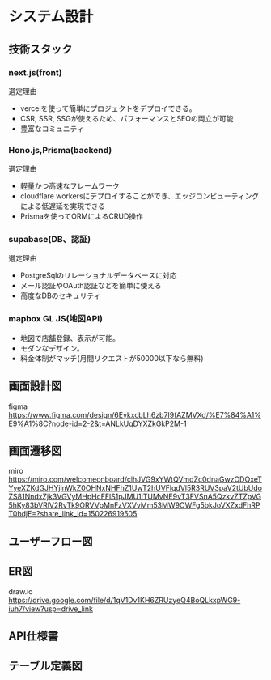# システム設計
## 技術スタック
### next.js(front)
選定理由
- vercelを使って簡単にプロジェクトをデプロイできる。
- CSR, SSR, SSGが使えるため、パフォーマンスとSEOの両立が可能
- 豊富なコミュニティ

### Hono.js,Prisma(backend)
選定理由
- 軽量かつ高速なフレームワーク
- cloudflare workersにデプロイすることができ、エッジコンピューティングによる低遅延を実現できる
- Prismaを使ってORMによるCRUD操作

### supabase(DB、認証)
選定理由
- PostgreSqlのリレーショナルデータベースに対応
- メール認証やOAuth認証などを簡単に使える
- 高度なDBのセキュリティ

### mapbox GL JS(地図API)
- 地図で店舗登録、表示が可能。
- モダンなデザイン。
- 料金体制がマッチ(月間リクエストが50000以下なら無料)

## 画面設計図
figma 
https://www.figma.com/design/6EykxcbLh6zb7I9fAZMVXd/%E7%84%A1%E9%A1%8C?node-id=2-2&t=ANLkUqDYXZkGkP2M-1

## 画面遷移図
miro
https://miro.com/welcomeonboard/clhJVG9xYWtQVmdZc0dnaGwzODQxeTYyeXZKdGJHYjlnWkZ0OHNxNHFhZ1UwT2hUVFlqdVl5R3RUV3paV2tUbUdoZS81NndxZjk3VGVyMHpHcFFlS1pJMU1lTUMvNE9vT3FVSnA5QzkvZTZpVG5hKy83bVRlV2RvTk9ORVVpMnFzVXVvMm53MW9OWFg5bkJoVXZxdFhRPT0hdjE=?share_link_id=150226919505

## ユーザーフロー図

## ER図
draw.io
https://drive.google.com/file/d/1qV1Dv1KH6ZRUzyeQ4BoQLkxpWG9-iuh7/view?usp=drive_link

## API仕様書

## テーブル定義図